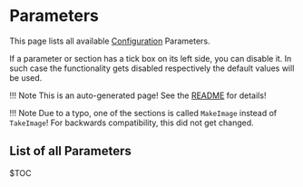 # Parameters
This page lists all available [Configuration](../Configuration) Parameters.

If a parameter or section has a tick box on its left side, you can disable it.
In such case the functionality gets disabled respectively the default values will be used.

!!! Note
    This is an auto-generated page! See the [README](https://github.com/jomjol/AI-on-the-edge-device-docs/blob/main/README.md) for details!

!!! Note
    Due to a typo, one of the sections is called `MakeImage` instead of `TakeImage`!
    For backwards compatibility, this did not get changed.

## List of all Parameters
$TOC
